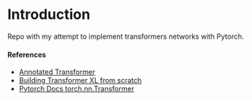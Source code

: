 # Introduction
Repo with my attempt to implement transformers networks with Pytorch.

#### References
* [Annotated Transformer](http://nlp.seas.harvard.edu/2018/04/03/attention.html)
* [Building Transformer XL from scratch](https://mlexplained.com/2019/07/04/building-the-transformer-xl-from-scratch/)
* [Pytorch Docs torch.nn.Transformer](https://pytorch.org/docs/stable/nn.html?highlight=transformer#torch.nn.Transformer)